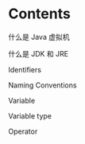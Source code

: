 # Contents

什么是 Java 虚拟机

什么是 JDK 和 JRE

Identifiers

Naming Conventions

Variable

Variable type

Operator

